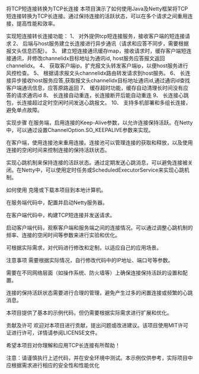 将TCP短连接转换为TCP长连接
本项目演示了如何使用Java及Netty框架将TCP短连接转换为TCP长连接。通过保持连接的活跃状态，可以在多个请求之间重用连接，提高性能和效率。

实现短连接转长连接功能：
1、	对外提供tcp短连接服务，接收客户端的短连接请求
2、	后端与host服务建立长连接进行异步通讯（请求和应答不同步，需要根据报文头信息匹配）。
3、	建立短连接通讯缓存map，接收请求时，缓存客户端短连接通讯，并修改channelidx目标地址为通讯id, host服务应答报文返回channelidx。
4、	获取客户端ip，扩充报文头转发客户端ip，以便host服务进行风控检查。
5、	根据请求报文头channelidx路由转发请求到host服务。
6、	长连接异步接收host服务应答,获取报文头channelidx目标地址通讯id,通过通讯id查找客户端通讯信息，应答原路返回
7、	缓存超时功能，缓存自动清理长时间没有应答的请求通讯id
8、	长连接自动重连，长连接断开后能自动重连
9、	长连接心跳包，长连接超过定时空闲时间发送心跳报文。
10、	支持多机部署和多组长连接，避免单点故障。

实现步骤
在服务端，启用连接的Keep-Alive参数，以允许连接保持活跃。在Netty中，可以通过设置ChannelOption.SO_KEEPALIVE参数来实现。

在客户端，使用连接池来重用连接。连接池可以管理连接的获取和释放，以及使用连接的空闲时间来控制连接的保持活跃状态。

实现心跳机制来保持连接的活跃状态。通过定期发送心跳消息，可以避免连接被关闭。在Netty中，可以使用定时任务或ScheduledExecutorService来实现心跳机制。

如何使用
克隆或下载本项目到本地计算机。

在服务端代码中，配置并启动Netty服务器。

在客户端代码中，构建TCP短连接并发送请求。

启动客户端代码，观察客户端和服务端之间的连接情况。可以通过调整心跳机制的频率、连接的空闲时间等参数来进行实验和优化。

可根据实际需求，对代码进行修改和定制，以适应自己的应用场景。

注意事项
需要根据实际情况，自行修改代码中的IP地址、端口号等参数。

需要在不同网络层面（如操作系统、防火墙等）上确保连接保持活跃的设置和配置。

连接的保持活跃状态需要进行合理的管理，避免产生过多的闲置连接或频繁的心跳消息。

本项目提供了基本的示例代码，但仍需要根据实际需求进行扩展和优化。

贡献及许可
欢迎对本项目进行贡献，提出问题或改进建议。该项目使用MIT许可证进行许可，详情请参阅LICENSE文件。

希望本项目对你理解和应用TCP长连接有所帮助！

注意：请谨慎执行上述代码，并在安全环境中测试。本示例仅供参考，实际项目中应根据需求进行相应的安全性和性能优化